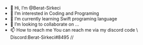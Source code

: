 - 👋 Hi, I’m @Berat-Sirkeci
- 👀 I’m interested in Coding and Programing
- 🌱 I’m currently learning Swift programing language
- 💞️ I’m looking to collaborate on ...
- 📫 How to reach me You can reach me via my discord code \\ Discord:Berat-Sirkeci#8495 // 

<!---
Berat-Sirkeci/Berat-Sirkeci is a ✨ special ✨ repository because its `README.md` (this file) appears on your GitHub profile.
You can click the Preview link to take a look at your changes.
--->
